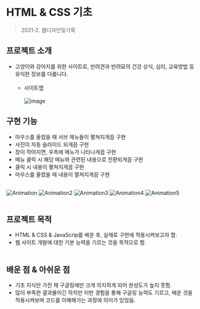 # HTML & CSS 기초 
> 2021-2. 웹디자인및기획

## 프로젝트 소개
- 고양이와 강아지를 위한 사이트로, 반려견과 반려묘의 건강 상식, 심리, 교육방법 등 유익한 정보를 다룹니다.<br></br>
  - 사이트맵<br></br>
  ![image](https://user-images.githubusercontent.com/83098949/211794962-9a158a74-fc7d-4388-bc9f-3bdd4fa7de53.png)

## 구현 기능 
- 마우스를 올렸을 때 서브 메뉴들이 펼쳐지게끔 구현
- 사진이 자동 슬라이드 되게끔 구현
- 창이 작아지면, 우측에 메뉴가 나타나게끔 구현
- 메뉴 클릭 시 해당 메뉴와 관련된 내용으로 전환되게끔 구현
- 클릭 시 내용이 펼쳐지게끔 구현
- 마우스를 올렸을 때 내용이 펼쳐지게끔 구현<br></br>

![Animation](https://user-images.githubusercontent.com/83098949/211803764-30e54454-7e72-408d-add4-fe81fbd80435.gif)
![Animation2](https://user-images.githubusercontent.com/83098949/211809207-48b67ceb-9295-42c8-b22c-e5a4113dc642.gif)
![Animation3](https://user-images.githubusercontent.com/83098949/211805233-66429cfb-b1da-4fbf-b4b7-1a4caf438ac6.gif)
![Animation4](https://user-images.githubusercontent.com/83098949/211806219-e20dee53-22d6-4e6e-bf28-207cfc1737ad.gif)
![Animation5](https://user-images.githubusercontent.com/83098949/211806926-347cd96f-7fc7-48bc-86cf-2b364e03438d.gif)<br></br>

## 프로젝트 목적
- HTML & CSS & JavaScrip를 배운 후, 실제로 구현에 적용시켜보고자 함.
- 웹 사이트 개발에 대한 기본 능력을 기르는 것을 목적으로 함.<br></br>

## 배운 점 & 아쉬운 점 
- 기초 지식만 가진 채 구글링에만 크게 의지하게 되어 완성도가 높지 못함.
-  많이 부족한 결과물이긴 하지만 이번 경험을 통해 구글링 능력도 기르고, 배운 것을 적용시켜보며 코드를 이해해가는 과정에 의미가 있었음.<br></br>
